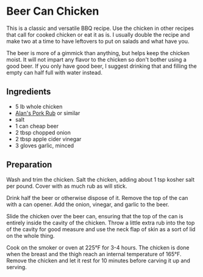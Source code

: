 # Beer Can Chicken

This is a classic and versatile BBQ recipe.  Use the chicken in other
recipes that call for cooked chicken or eat it as is.  I usually double
the recipe and make two at a time to have leftovers to put on salads and
what have you.

The beer is more of a gimmick than anything, but helps keep the chicken
moist.  It will not impart any flavor to the chicken so don't bother
using a good beer.  If you only have good beer, I suggest drinking that
and filling the empty can half full with water instead.

## Ingredients

 * 5 lb whole chicken
 * [Alan's Pork Rub](/pork-rub.html) or similar
 * salt
 * 1 can cheap beer
 * 2 tbsp chopped onion
 * 2 tbsp apple cider vinegar
 * 3 gloves garlic, minced

## Preparation

Wash and trim the chicken.  Salt the chicken, adding about 1 tsp kosher
salt per pound.  Cover with as much rub as will stick.

Drink half the beer or otherwise dispose of it.  Remove the top of the
can with a can opener.  Add the onion, vinegar, and garlic to the beer.

Slide the chicken over the beer can, ensuring that the top of the can is
entirely inside the cavity of the chicken.  Throw a little extra rub
into the top of the cavity for good measure and use the neck flap of
skin as a sort of lid on the whole thing.

Cook on the smoker or oven at 225&deg;F for 3-4 hours.  The chicken is
done when the breast and the thigh reach an internal temperature of
165&deg;F.  Remove the chicken and let it rest for 10 minutes before
carving it up and serving.
